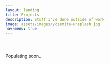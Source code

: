 ```yaml
---
layout: landing
title: Projects
description: Stuff I've done outside of work
image: assets/images/yosemite-unsplash.jpg
nav-menu: true
---
```


<section id="one">
	<div class="inner">
		<header class="major">
		</header>
        <p>Populating soon...</p>
	</div>
</section>
